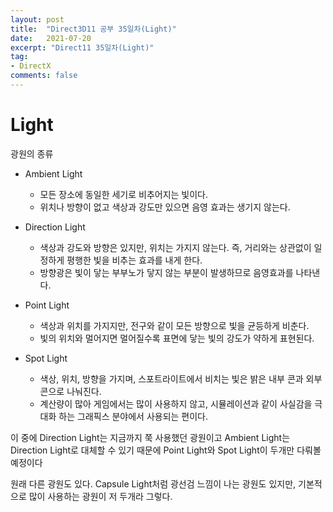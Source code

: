 ```yaml
---
layout: post
title:  "Direct3D11 공부 35일차(Light)"
date:   2021-07-20
excerpt: "Direct11 35일차(Light)"
tag:
- DirectX
comments: false
---
```


# Light

광원의 종류
- Ambient  Light
    - 모든 장소에 동일한 세기로 비추어지는 빛이다.
    - 위치나 방향이 없고 색상과 강도만 있으면 음영 효과는 생기지 않는다.

- Direction Light
    - 색상과 강도와 방향은 있지만, 위치는 가지지 않는다. 즉, 거리와는 상관없이 일정하게 평행한 빛을 비추는 효과를 내게 한다.
    - 방향광은 빛이 닿는 부부노가 닿지 않는 부분이 발생하므로 음영효과를 나타낸다.

- Point Light
    - 색상과 위치를 가지지만, 전구와 같이 모든 방향으로 빛을 균등하게 비춘다. 
    - 빛의 위치와 멀어지면 멀어질수록 표면에 닿는 빛의 강도가 약하게 표현된다.

- Spot Light
    - 색상, 위치, 방향을 가지며, 스포트라이트에서 비치는 빛은 밝은 내부 콘과 외부 콘으로 나눠진다.
    - 계산량이 많아 게임에서는 많이 사용하지 않고, 시뮬레이션과 같이 사실감을 극대화 하는 그래픽스 분야에서 사용되는 편이다.

이 중에 Direction Light는 지금까지 쭉 사용했던 광원이고 Ambient Light는 Direction Light로 대체할 수 있기 때문에 Point Light와 Spot Light이 두개만 다뤄볼 예정이다

원래 다른 광원도 있다. Capsule Light처럼 광선검 느낌이 나는 광원도 있지만, 기본적으로 많이 사용하는 광원이 저 두개라 그렇다.